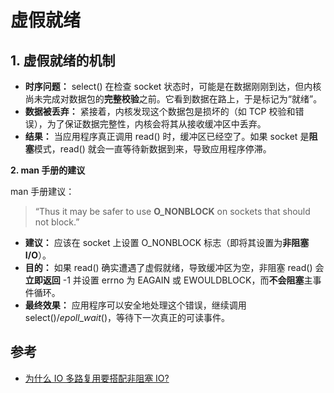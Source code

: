 # 虚假就绪

## **1. 虚假就绪的机制**

- **时序问题：** $\text{select()}$ 在检查 $\text{socket}$ 状态时，可能是在数据刚刚到达，但内核尚未完成对数据包的**完整校验**之前。它看到数据在路上，于是标记为“就绪”。
- **数据被丢弃：** 紧接着，内核发现这个数据包是损坏的（如 $\text{TCP}$ 校验和错误），为了保证数据完整性，内核会将其从接收缓冲区中丢弃。
- **结果：** 当应用程序真正调用 $\text{read()}$ 时，缓冲区已经空了。如果 $\text{socket}$ 是**阻塞**模式，$\text{read()}$ 就会一直等待新数据到来，导致应用程序停滞。

**2. $\text{man}$ 手册的建议**

$\text{man}$ 手册建议：

> “Thus it may be safer to use **$\text{O\_NONBLOCK}$** on $\text{sockets}$ that should not $\text{block}$.”

- **建议：** 应该在 $\text{socket}$ 上设置 $\text{O\_NONBLOCK}$ 标志（即将其设置为**非阻塞 $\text{I/O}$**）。
- **目的：** 如果 $\text{read()}$ 确实遭遇了虚假就绪，导致缓冲区为空，非阻塞 $\text{read()}$ 会**立即返回** $\text{-1}$ 并设置 $\text{errno}$ 为 $\text{EAGAIN}$ 或 $\text{EWOULDBLOCK}$，而**不会阻塞**主事件循环。
- **最终效果：** 应用程序可以安全地处理这个错误，继续调用 $\text{select()}$/$epoll\_wait()$，等待下一次真正的可读事件。

## 参考

- [为什么 IO 多路复用要搭配非阻塞 IO?](https://www.zhihu.com/question/37271342/answer/81808421)
